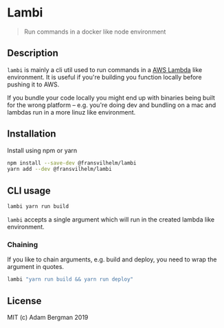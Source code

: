 # Lambi

> Run commands in a docker like node environment

## Description

`lambi` is mainly a cli util used to run commands in a
[AWS Lambda](https://aws.amazon.com/lambda/) like environment. It is useful if
you're building you function locally before pushing it to AWS.

If you bundle your code locally you might end up with binaries being built for
the wrong platform – e.g. you're doing dev and bundling on a mac and lambdas run
in a more linuz like environment.

## Installation

Install using npm or yarn

```sh
npm install --save-dev @fransvilhelm/lambi
yarn add --dev @fransvilhelm/lambi
```

## CLI usage

```sh
lambi yarn run build
```

`lambi` accepts a single argument which will run in the created lambda like
environment.

### Chaining

If you like to chain arguments, e.g. build and deploy, you need to wrap the
argument in quotes.

```sh
lambi "yarn run build && yarn run deploy"
```

## License

MIT (c) Adam Bergman 2019
